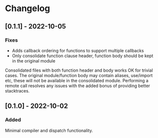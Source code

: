# Changelog

## [0.1.1] - 2022-10-05

### Fixes

 * Adds callback ordering for functions to support multiple callbacks
 * Only consolidate function clause header, function body should be kept
   in the original module

Consolidated files with both function header and body works OK for
trivial cases. The original module/function body may contain aliases,
use/import etc, these will not be available in the consolidated module.
Performing a remote call resolves any issues with the added bonus of
providing better stacktraces.

## [0.1.0] - 2022-10-02

### Added

Minimal compiler and dispatch functionality.
